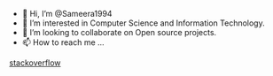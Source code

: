 - 👋 Hi, I’m @Sameera1994
- 👀 I’m interested in Computer Science and Information Technology.
- 💞️ I’m looking to collaborate on Open source projects.
- 📫 How to reach me ...

<a href="https://stackoverflow.com/users/7281091/sameera-lakshitha">stackoverflow</a>


<!---
Sameera1994/Sameera1994 is a ✨ special ✨ repository because its `README.md` (this file) appears on your GitHub profile.
You can click the Preview link to take a look at your changes.
--->
